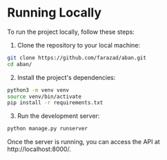 # Running Locally
To run the project locally, follow these steps:

1. Clone the repository to your local machine:
```bash
git clone https://github.com/farazad/aban.git
cd aban/
```
2. Install the project's dependencies:
```bash
python3 -m venv venv
source venv/bin/activate
pip install -r requirements.txt
```

3. Run the development server:
```bash
python manage.py runserver
```
Once the server is running, you can access the API at http://localhost:8000/.
